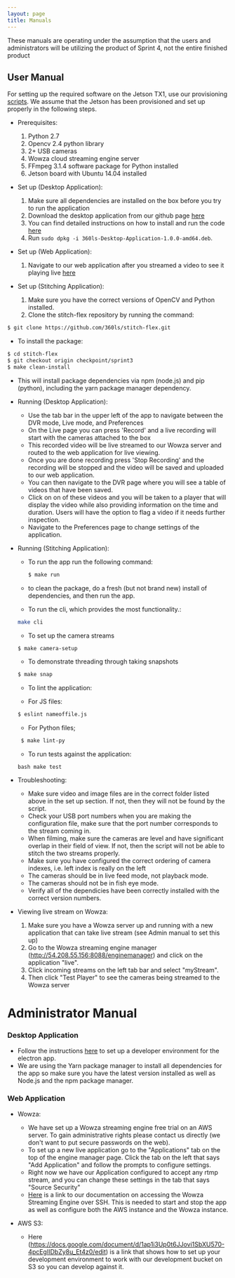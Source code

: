 ```yaml
---
layout: page
title: Manuals
---
```


These manuals are operating under the assumption that the users and administrators will be utilizing the product of Sprint 4, not the entire finished product
## User Manual

For setting up the required software on the Jetson TX1, use our provisioning [scripts](https://github.com/360ls/provision.git).
We assume that the Jetson has been provisioned and set up properly in the
following steps.

- Prerequisites:
  1. Python 2.7
  2. Opencv 2.4 python library
  3. 2+ USB cameras
  4. Wowza cloud streaming engine server
  5. FFmpeg 3.1.4 software package for Python installed
  6. Jetson board with Ubuntu 14.04 installed


- Set up (Desktop Application):
  1. Make sure all dependencies are installed on the box before you try to run the application
  2. Download the desktop application from our github page [here](https://github.com/360ls/desktop/releases)
  3. You can find detailed instructions on how to install and run the code [here](https://360ls.github.io/360ls/sprint/sprint4/code)
  4. Run `sudo dpkg -i 360ls-Desktop-Application-1.0.0-amd64.deb`.


- Set up (Web Application):
    1. Navigate to our web application after you streamed a video to see it playing live [here](https://vcms.herokuapp.com/player)

- Set up (Stitching Application):
    1. Make sure you have the correct versions of OpenCV and Python installed.
    2. Clone the stitch-flex repository by running the command:
```bash
$ git clone https://github.com/360ls/stitch-flex.git
```


  - To install the package:

  ```bash
  $ cd stitch-flex
  $ git checkout origin checkpoint/sprint3
  $ make clean-install
  ```

  - This will install package dependencies via npm (node.js) and pip (python), including the yarn package manager dependency.


- Running (Desktop Application):
  - Use the tab bar in the upper left of the app to navigate between the DVR mode, Live mode, and Preferences
  - On the Live page you can press 'Record' and a live recording will start with the cameras attached to the box
  - This recorded video will be live streamed to our Wowza server and routed to the web application for live viewing.
  - Once you are done recording press 'Stop Recording' and the recording will be stopped and the video will be saved and uploaded to our web application.
  - You can then navigate to the DVR page where you will see a table of videos that have been saved.
  - Click on on of these videos and you will be taken to a player that will display the video while also providing information on the time and duration. Users will have the option to flag a video if it needs further inspection.
  - Navigate to the Preferences page to change settings of the application.

- Running (Stitching Application):

  - To run the app run the following command:

    ```bash
    $ make run
    ```

  - to clean the package, do a fresh (but not brand new) install of dependencies, and then run the app.

  - To run the cli, which provides the most functionality.:
  ```bash
  make cli
  ```

  - To set up the camera streams
  ```bash
  $ make camera-setup
  ```

  - To demonstrate threading through taking snapshots
  ```bash
  $ make snap
  ```

  - To lint the application:

   - For JS files:
  ```bash
  $ eslint nameoffile.js
  ```

   - For Python files;
  ```bash
   $ make lint-py
  ```

  - To run tests against the application:

  `bash
  make test
  `


- Troubleshooting:
  - Make sure video and image files are in the correct folder listed above in the set up section. If not, then they will not be found by the script.
  - Check your USB port numbers when you are making the configuration file, make sure that the port number corresponds to the stream coming in.
  - When filming, make sure the cameras are level and have significant overlap in their field of view. If not, then the script will not be able to stitch the two streams properly.
  - Make sure you have configured the correct ordering of camera indexes, i.e. left index is really on the left
  - The cameras should be in live feed mode, not playback mode.
  - The cameras should not be in fish eye mode.
  - Verify all of the dependicies have been correctly installed with the correct version numbers.


- Viewing live stream on Wowza:
  1. Make sure you have a Wowza server up and running with a new application that can take live stream (see Admin manual to set this up)
  2. Go to the Wowza streaming engine manager (http://54.208.55.156:8088/enginemanager) and click on the application "live".
  3. Click incoming streams on the left tab bar and select "myStream".
  4. Then click "Test Player" to see the cameras being streamed to the Wowza server


# Administrator Manual

### Desktop Application
- Follow the instructions [here](https://github.com/360ls/desktop/blob/master/README.md) to set up a developer environment for the electron app.
- We are using the Yarn package manager to install all dependencies for the app so make sure you have the latest version installed as well as Node.js and the npm package manager.

### Web Application
- Wowza:
  - We have set up a Wowza streaming engine free trial on an AWS server. To gain administrative rights please contact us directly (we don't want to put secure passwords on the web).
  - To set up a new live application go to the "Applications" tab on the top of the engine manager page. Click the tab on the left that says "Add Application" and follow the prompts to configure settings.
  - Right now we have our Application configured to accept any rtmp stream, and you can change these settings in the tab that says "Source Security"
  - [Here](https://docs.google.com/document/d/1P3ktqEnJgV6XPH9jGXVkZrj0uZQlp852OA8L4wnukl0/edit) is a link to our documentation on accessing the Wowza Streaming Engine over SSH. This is needed to start and stop the app as well as configure both the AWS instance and the Wowza instance.

- AWS S3:
  - Here (https://docs.google.com/document/d/1ap1i3Up0t6JJovi1SbXU570-4pcEgIIDbZy8u_Et4z0/edit) is a link that shows how to set up your development environment to work with our development bucket on S3 so you can develop against it.
